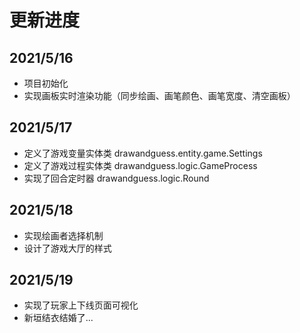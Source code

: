 # 更新进度
## 2021/5/16
 - 项目初始化
 - 实现画板实时渲染功能（同步绘画、画笔颜色、画笔宽度、清空画板）
## 2021/5/17
 - 定义了游戏变量实体类 drawandguess.entity.game.Settings
 - 定义了游戏过程实体类 drawandguess.logic.GameProcess
 - 实现了回合定时器 drawandguess.logic.Round
## 2021/5/18
 - 实现绘画者选择机制 
 - 设计了游戏大厅的样式
## 2021/5/19
 - 实现了玩家上下线页面可视化
 - 新垣结衣结婚了...